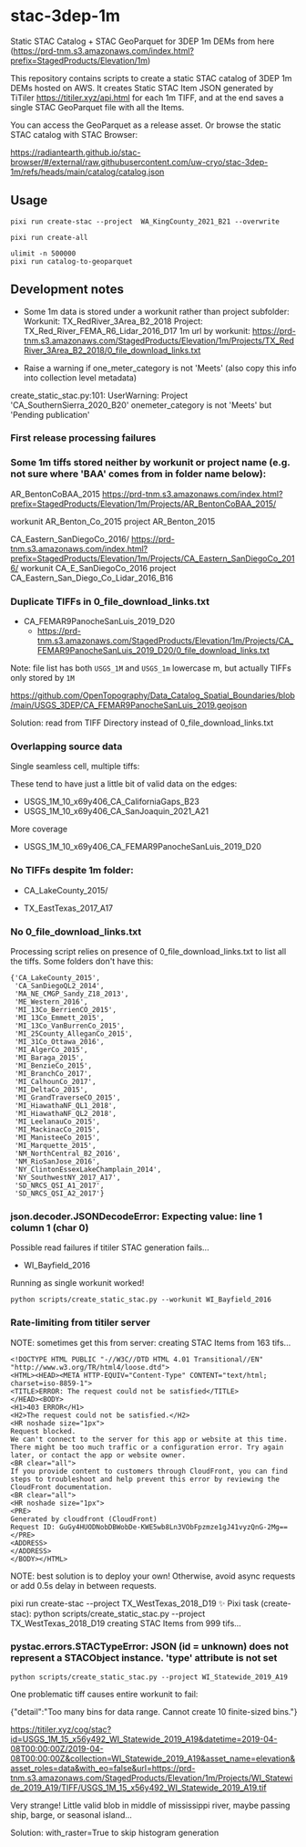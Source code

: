 # stac-3dep-1m
Static STAC Catalog + STAC GeoParquet for 3DEP 1m DEMs from here (https://prd-tnm.s3.amazonaws.com/index.html?prefix=StagedProducts/Elevation/1m)


This repository contains scripts to create a static STAC catalog of 3DEP 1m DEMs hosted on AWS. It creates Static STAC Item JSON generated by TiTiler https://titiler.xyz/api.html for each 1m TIFF, and at the end saves a single STAC GeoParquet file with all the Items.

You can access the GeoParquet as a release asset. Or browse the static STAC catalog with STAC Browser:

https://radiantearth.github.io/stac-browser/#/external/raw.githubusercontent.com/uw-cryo/stac-3dep-1m/refs/heads/main/catalog/catalog.json


## Usage

```
pixi run create-stac --project  WA_KingCounty_2021_B21 --overwrite
```

```
pixi run create-all
```

```
ulimit -n 500000
pixi run catalog-to-geoparquet
```


## Development notes

* Some 1m data is stored under a workunit rather than project subfolder:
Workunit: TX_RedRiver_3Area_B2_2018
Project: TX_Red_River_FEMA_R6_Lidar_2016_D17
1m url by workunit: https://prd-tnm.s3.amazonaws.com/StagedProducts/Elevation/1m/Projects/TX_RedRiver_3Area_B2_2018/0_file_download_links.txt

* Raise a warning if one_meter_category is not 'Meets' (also copy this info into collection level metadata)

create_static_stac.py:101: UserWarning: Project 'CA_SouthernSierra_2020_B20' onemeter_category is not 'Meets' but 'Pending publication'


### First release processing failures


### Some 1m tiffs stored neither by workunit or project name (e.g. not sure where 'BAA' comes from in folder name below):
AR_BentonCoBAA_2015
https://prd-tnm.s3.amazonaws.com/index.html?prefix=StagedProducts/Elevation/1m/Projects/AR_BentonCoBAA_2015/

workunit                                              AR_Benton_Co_2015
project                                                  AR_Benton_2015

CA_Eastern_SanDiegoCo_2016/
https://prd-tnm.s3.amazonaws.com/index.html?prefix=StagedProducts/Elevation/1m/Projects/CA_Eastern_SanDiegoCo_2016/
workunit                                           CA_E_SanDiegoCo_2016
project                          CA_Eastern_San_Diego_Co_Lidar_2016_B16

### Duplicate TIFFs in 0_file_download_links.txt

* CA_FEMAR9PanocheSanLuis_2019_D20
   - https://prd-tnm.s3.amazonaws.com/StagedProducts/Elevation/1m/Projects/CA_FEMAR9PanocheSanLuis_2019_D20/0_file_download_links.txt

Note: file list has both `USGS_1M` and `USGS_1m` lowercase m, but actually TIFFs only stored by `1M`

https://github.com/OpenTopography/Data_Catalog_Spatial_Boundaries/blob/main/USGS_3DEP/CA_FEMAR9PanocheSanLuis_2019.geojson


Solution: read from TIFF Directory instead of 0_file_download_links.txt


### Overlapping source data

Single seamless cell, multiple tiffs:

These tend to have just a little bit of valid data on the edges:
* USGS_1M_10_x69y406_CA_CaliforniaGaps_B23
* USGS_1M_10_x69y406_CA_SanJoaquin_2021_A21

More coverage
* USGS_1M_10_x69y406_CA_FEMAR9PanocheSanLuis_2019_D20

### No TIFFs despite 1m folder:

* CA_LakeCounty_2015/

* TX_EastTexas_2017_A17


### No 0_file_download_links.txt

Processing script relies on presence of 0_file_download_links.txt to list all the tiffs. Some folders don't have this:

```
{'CA_LakeCounty_2015',
 'CA_SanDiegoQL2_2014',
 'MA_NE_CMGP_Sandy_Z18_2013',
 'ME_Western_2016',
 'MI_13Co_BerrienCO_2015',
 'MI_13Co_Emmett_2015',
 'MI_13Co_VanBurrenCo_2015',
 'MI_25County_AlleganCo_2015',
 'MI_31Co_Ottawa_2016',
 'MI_AlgerCo_2015',
 'MI_Baraga_2015',
 'MI_BenzieCo_2015',
 'MI_BranchCo_2017',
 'MI_CalhounCo_2017',
 'MI_DeltaCo_2015',
 'MI_GrandTraverseCO_2015',
 'MI_HiawathaNF_QL1_2018',
 'MI_HiawathaNF_QL2_2018',
 'MI_LeelanauCo_2015',
 'MI_MackinacCo_2015',
 'MI_ManisteeCo_2015',
 'MI_Marquette_2015',
 'NM_NorthCentral_B2_2016',
 'NM_RioSanJose_2016',
 'NY_ClintonEssexLakeChamplain_2014',
 'NY_SouthwestNY_2017_A17',
 'SD_NRCS_QSI_A1_2017',
 'SD_NRCS_QSI_A2_2017'}
```



### json.decoder.JSONDecodeError: Expecting value: line 1 column 1 (char 0)

Possible read failures if titiler STAC generation fails...
* WI_Bayfield_2016

Running as single workunit worked!
```
python scripts/create_static_stac.py --workunit WI_Bayfield_2016
```


### Rate-limiting from titiler server

NOTE: sometimes get this from server:
creating STAC Items from 163 tifs...
```
<!DOCTYPE HTML PUBLIC "-//W3C//DTD HTML 4.01 Transitional//EN" "http://www.w3.org/TR/html4/loose.dtd">
<HTML><HEAD><META HTTP-EQUIV="Content-Type" CONTENT="text/html; charset=iso-8859-1">
<TITLE>ERROR: The request could not be satisfied</TITLE>
</HEAD><BODY>
<H1>403 ERROR</H1>
<H2>The request could not be satisfied.</H2>
<HR noshade size="1px">
Request blocked.
We can't connect to the server for this app or website at this time. There might be too much traffic or a configuration error. Try again later, or contact the app or website owner.
<BR clear="all">
If you provide content to customers through CloudFront, you can find steps to troubleshoot and help prevent this error by reviewing the CloudFront documentation.
<BR clear="all">
<HR noshade size="1px">
<PRE>
Generated by cloudfront (CloudFront)
Request ID: GuGy4HUODNobDBWobDe-KWE5wb8Ln3VObFpzmze1gJ41vyzQnG-2Mg==
</PRE>
<ADDRESS>
</ADDRESS>
</BODY></HTML>
```

NOTE: best solution is to deploy your own! Otherwise, avoid async requests or add 0.5s delay in between requests.


pixi run create-stac --project TX_WestTexas_2018_D19
✨ Pixi task (create-stac): python scripts/create_static_stac.py --project TX_WestTexas_2018_D19                                                                            creating STAC Items from 999 tifs...



### pystac.errors.STACTypeError: JSON (id = unknown) does not represent a STACObject instance. 'type' attribute is not set

```
python scripts/create_static_stac.py --project WI_Statewide_2019_A19
```

One problematic tiff causes entire workunit to fail:

{"detail":"Too many bins for data range. Cannot create 10 finite-sized bins."}

https://titiler.xyz/cog/stac?id=USGS_1M_15_x56y492_WI_Statewide_2019_A19&datetime=2019-04-08T00:00:00Z/2019-04-08T00:00:00Z&collection=WI_Statewide_2019_A19&asset_name=elevation&asset_roles=data&with_eo=false&url=https://prd-tnm.s3.amazonaws.com/StagedProducts/Elevation/1m/Projects/WI_Statewide_2019_A19/TIFF/USGS_1M_15_x56y492_WI_Statewide_2019_A19.tif

Very strange! Little valid blob in middle of mississippi river, maybe passing ship, barge, or seasonal island...

Solution: with_raster=True to skip histogram generation
